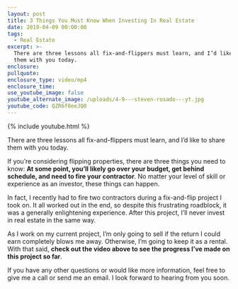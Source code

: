 ```yaml
---
layout: post
title: 3 Things You Must Know When Investing In Real Estate
date: 2019-04-09 00:00:00
tags:
  - Real Estate
excerpt: >-
  There are three lessons all fix-and-flippers must learn, and I’d like to share
  them with you today.
enclosure:
pullquote:
enclosure_type: video/mp4
enclosure_time:
use_youtube_image: false
youtube_alternate_image: /uploads/4-9---steven-rosado---yt.jpg
youtube_code: QZR6f0eeJQ0
---
```


{% include youtube.html %}

There are three lessons all fix-and-flippers must learn, and I’d like to share them with you today.

If you’re considering flipping properties, there are three things you need to know: **At some point, you’ll likely go over your budget, get behind schedule, and need to fire your contractor**. No matter your level of skill or experience as an investor, these things can happen.

In fact, I recently had to fire two contractors during a fix-and-flip project I took on. It all worked out in the end, so despite this frustrating roadblock, it was a generally enlightening experience. After this project, I’ll never invest in real estate in the same way.

As I work on my current project, I’m only going to sell if the return I could earn completely blows me away. Otherwise, I’m going to keep it as a rental. With that said, **check out the video above to see the progress I’ve made on this project so far**.

If you have any other questions or would like more information, feel free to give me a call or send me an email. I look forward to hearing from you soon.